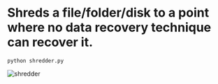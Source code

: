 # Shreds a file/folder/disk to a point where no data recovery technique can recover it.
```
python shredder.py
```
![shredder](https://github.com/user-attachments/assets/5f38f016-5e34-4599-b467-6e0d7f1d6a25)

